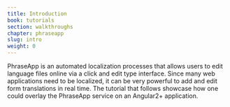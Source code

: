 ```yaml
---
title: Introduction
book: tutorials
section: walkthroughs
chapter: phraseapp
slug: intro
weight: 0
---
```

PhraseApp is an automated localization processes that allows users to edit language files online via a click and edit type interface.
Since many web applications need to be localized, it can be very powerful to add and edit form translations in real time.
The tutorial that follows showcase how one could overlay the PhraseApp service on an Angular2+ application.
